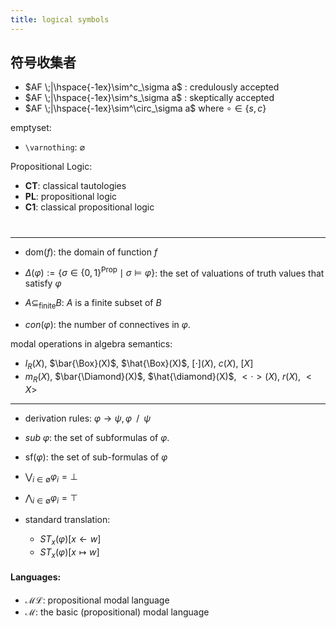 ```yaml
---
title: logical symbols
---
```

## 符号收集者 






- $AF \;|\hspace{-1ex}\sim^c_\sigma a$ : credulously accepted
- $AF \;|\hspace{-1ex}\sim^s_\sigma a$ : skeptically accepted
- $AF \;|\hspace{-1ex}\sim^\circ_\sigma a$  where $\circ \in \{s,c\}$



emptyset:
- `\varnothing`: $\varnothing$


Propositional Logic:
- $\mathbf{CT}$: classical tautologies
- $\mathbf{PL}$: propositional logic
- $\mathbf{C1}$: classical propositional logic




# 

---

- $\mathsf{dom}(f)$: the domain of function $f$
- $\Delta(\varphi):=\{\sigma\in\{0,1\}^{\mathsf{Prop}} \mid \sigma\models \varphi\}$: the set of valuations of truth values that satisfy $\varphi$
- $A \subseteq_{\mathsf{finite}} B$: $A$ is a finite subset of $B$

- $con(\varphi)$: the number of connectives in $\varphi$.





modal operations in algebra semantics:
- $l_R (X)$, $\bar{\Box}(X)$, $\hat{\Box}(X)$, $[\cdot](X)$, $c(X)$, $[X]$
- $m_R (X)$, $\bar{\Diamond}(X)$, $\hat{\diamond}(X)$, $<\cdot>(X)$, $r(X)$, $<X>$



---

- derivation rules:  $\varphi \to \psi,\varphi \;\;/\;\; \psi$

- $sub\ \varphi$: the set of subformulas of $\varphi$.

- $\mathsf{sf}(\varphi)$: the set of sub-formulas of $\varphi$



- $\bigvee_{i \in \emptyset} \varphi_i = \bot$
- $\bigwedge_{i\in\emptyset} \varphi_i = \top$


- standard translation:
    - $ST_x(\varphi)[x \leftarrow w]$
    - $ST_x(\varphi)[x \mapsto w]$

#### Languages: 
- $\mathcal{ML}$: propositional modal language
- $\mathcal{M}$: the basic (propositional) modal language